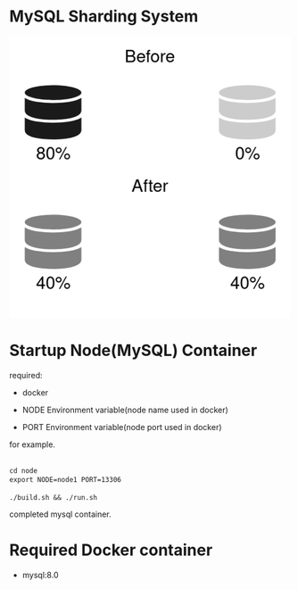 
# MySQL Sharding System

![ Sharding ](images/shard.png)

# Startup Node(MySQL) Container

required:

* docker

* NODE Environment variable(node name used in docker)

* PORT Environment variable(node port used in docker)

for example.

```

cd node
export NODE=node1 PORT=13306

./build.sh && ./run.sh

```

completed mysql container.

# Required Docker container

* mysql:8.0
